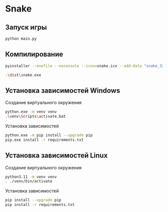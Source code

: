 # Snake

## Запуск игры

```bash
python main.py
```

## Компилирование
```bash
pyinstaller --onefile --noconsole --icon=snake.ico --add-data "snake_32.png:." main.py -n snake
```

```bash
.\dist\snake.exe
```

## Установка зависимостей Windows

Создание виртуального окружения

```bash
python.exe -m venv venv
.\venv\Scripts\activate.bat
```

Установка зависимостей

```bash
python.exe -m pip install --upgrade pip
pip.exe install -r requirements.txt
```

## Установка зависимостей Linux

Создание виртуального окружения

```bash
python3.11 -m venv venv
. ./venv/bin/activate
```

Установка зависимостей

```bash
pip install --upgrade pip
pip install -r requirements.txt
```
